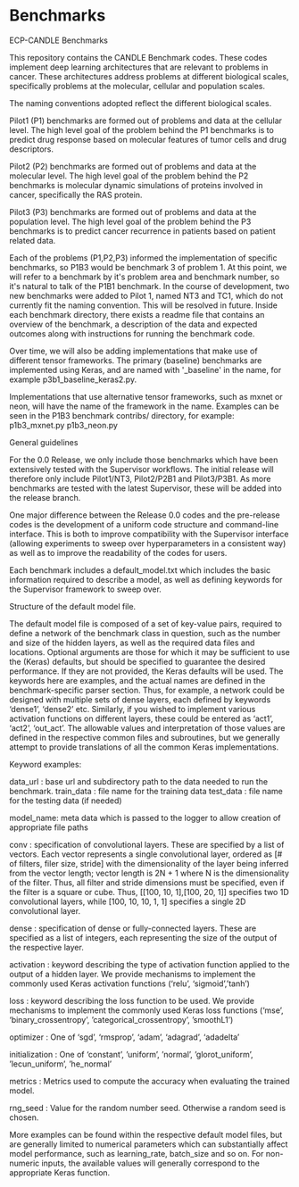 # Benchmarks
ECP-CANDLE Benchmarks


This repository contains the CANDLE Benchmark codes. These codes implement deep learning architectures that are relevant to problems in cancer. These architectures address problems at different biological scales, specifically problems at the molecular, cellular and population scales.

The naming conventions adopted reflect the different biological scales.

Pilot1 (P1) benchmarks are formed out of problems and data at the cellular level. The high level goal of the problem behind the P1 benchmarks is to predict drug response based on molecular features of tumor cells and drug descriptors.

Pilot2 (P2) benchmarks are formed out of problems and data at the molecular level. The high level goal of the problem behind the P2 benchmarks is molecular dynamic simulations of proteins involved in cancer, specifically the RAS protein.

Pilot3 (P3) benchmarks are formed out of problems and data at the population level. The high level goal of the problem behind the P3 benchmarks is to predict cancer recurrence in patients based on patient related data.

Each of the problems (P1,P2,P3) informed the implementation of specific benchmarks, so P1B3 would be benchmark 3 of problem 1. At this point, we will refer to a benchmark by it's problem area and benchmark number, so it's natural to talk of the P1B1 benchmark. In the course of development, two new benchmarks were added to Pilot 1, named NT3 and TC1, which do not currently fit the naming convention. This will be resolved in future. Inside each benchmark directory, there exists a readme file that contains an overview of the benchmark, a description of the data and expected outcomes along with instructions for running the benchmark code.


Over time, we will also be adding implementations that make use of different tensor frameworks. The primary (baseline) benchmarks are implemented using Keras, and are named with '_baseline' in the name, for example p3b1_baseline_keras2.py. 

Implementations that use alternative tensor frameworks, such as mxnet or neon, will have the name of the framework in the name. Examples can be seen in the P1B3 benchmark contribs/ directory, for example:
        p1b3_mxnet.py
        p1b3_neon.py


General guidelines
   
For the 0.0 Release, we only include those benchmarks which have been extensively tested with the Supervisor workflows. The initial release will therefore only include Pilot1/NT3, Pilot2/P2B1 and Pilot3/P3B1. As more benchmarks are tested with the latest Supervisor, these will be added into the release branch. 

One major difference between the Release 0.0 codes and the pre-release codes is the development of a uniform code structure and command-line interface. This is both to improve compatibility with the Supervisor interface (allowing experiments to sweep over hyperparameters in a consistent way) as well as to improve the readability of the codes for users. 

Each benchmark includes a default_model.txt which includes the basic information required to describe a model, as well as defining keywords for the Supervisor framework to sweep over. 

Structure of the default model file. 

The default model file is composed of a set of key-value pairs, required to define a network of the benchmark class in question, such as the number and size of the hidden layers, as well as the required data files and locations. Optional arguments are those for which it may be sufficient to use the (Keras) defaults, but should be specified to guarantee the desired performance. If they are not provided, the Keras defaults will be used. The keywords here are examples, and the actual names are defined in the benchmark-specific parser section. Thus, for example, a network could be designed with multiple sets of dense layers, each defined by keywords ‘dense1’, ‘dense2’ etc. Similarly, if you wished to implement various activation functions on different layers, these could be entered as ‘act1’, ‘act2’, ‘out_act’. 
The allowable values and interpretation of those values are defined in the respective common files and subroutines, but we generally attempt to provide translations of all the common Keras implementations. 

Keyword examples:

data_url	: base url and subdirectory path to the data needed to run the benchmark.
train_data	: file name for the training data
test_data 	: file name for the testing data (if needed)

model_name: meta data which is passed to the logger to allow creation of appropriate file paths

conv		: specification of convolutional layers. These are specified by a list of vectors. Each vector represents a single convolutional layer, ordered as [# of filters, filer size, stride] with the dimensionality of the layer being inferred from the vector length; vector length is 2N + 1 where N is the dimensionality of the filter. Thus, all filter and stride dimensions must be specified, even if the filter is a square or cube.  Thus, [[100, 10, 1],[100, 20, 1]] specifies two 1D convolutional layers, while [100, 10, 10, 1, 1] specifies a single 2D convolutional layer. 

dense		: specification of dense or fully-connected layers. These are specified as a list of integers, each representing the size of the output of the respective layer. 

activation 	: keyword describing the type of activation function applied to the output of a hidden layer. We provide mechanisms to implement the commonly used Keras activation functions (‘relu’, ‘sigmoid’,’tanh’)

loss		: keyword describing the loss function to be used. We provide mechanisms to implement the commonly used Keras loss functions (‘mse’, ‘binary_crossentropy’, ’categorical_crossentropy’, ’smoothL1’)

optimizer	: One of ‘sgd’, ‘rmsprop’, ‘adam’, ‘adagrad’, ‘adadelta’

initialization 	: One of ‘constant’, ’uniform’, ’normal’, ’glorot_uniform’, ’lecun_uniform’, ’he_normal’ 

metrics         : Metrics used to compute the accuracy when evaluating the trained model.

rng_seed        : Value for the random number seed. Otherwise a random seed is chosen. 

More examples can be found within the respective default model files, but are generally limited to numerical parameters which can substantially affect model performance, such as learning_rate, batch_size and so on. For non-numeric inputs, the available values will generally correspond to the appropriate Keras function. 

